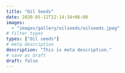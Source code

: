 ```yaml
---
title: "Oil Seeds"
date: 2020-05-12T12:14:34+06:00
images: 
  - "images/gallery/oilseeds/oilseeds.jpeg"
# filter types
types: ["Oil seeds"]
# meta description
description: "This is meta description."
# save as draft
draft: false
---
```

